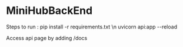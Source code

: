 # MiniHubBackEnd

Steps to run :
pip install -r requirements.txt \n
uvicorn api:app --reload

Access api page by adding /docs
